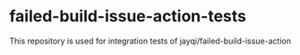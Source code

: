 # failed-build-issue-action-tests
This repository is used for integration tests of jayqi/failed-build-issue-action
